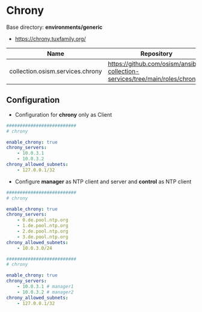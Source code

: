 # Chrony

Base directory: **environments/generic**

* <https://chrony.tuxfamily.org/>

**Name**                         |**Repository**                                                                |**Documentation**
---------------------------------|------------------------------------------------------------------------------|-----------------
collection.osism.services.chrony |<https://github.com/osism/ansible-collection-services/tree/main/roles/chrony> |---

## Configuration

* Configuration for **chrony** only as Client

```yaml
##########################
# chrony

enable_chrony: true
chrony_servers:
    - 10.0.3.1
    - 10.0.3.2
chrony_allowed_subnets:
    - 127.0.0.1/32
```

* Configure **manager** as NTP client and server and **control** as NTP client

```yaml
##########################
# chrony

enable_chrony: true
chrony_servers:
    - 0.de.pool.ntp.org
    - 1.de.pool.ntp.org
    - 2.de.pool.ntp.org
    - 3.de.pool.ntp.org
chrony_allowed_subnets:
    - 10.0.3.0/24
```

```yaml
##########################
# chrony

enable_chrony: true
chrony_servers:
    - 10.0.3.1 # manager1
    - 10.0.3.2 # manager2
chrony_allowed_subnets:
    - 127.0.0.1/32
```

